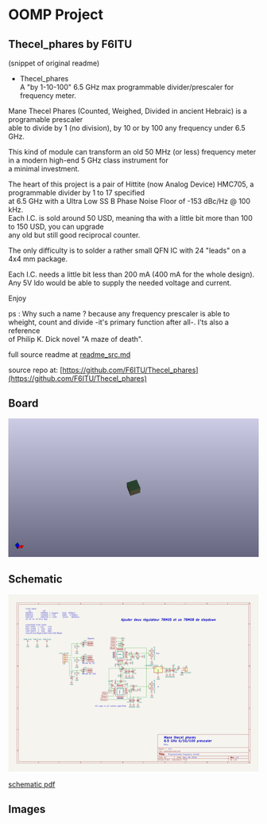# OOMP Project  
## Thecel_phares  by F6ITU  
  
(snippet of original readme)  
  
- Thecel_phares  
A "by 1-10-100" 6.5 GHz max programmable divider/prescaler for frequency meter.   
  
Mane Thecel Phares (Counted, Weighed, Divided in ancient Hebraic) is a programable prescaler   
able to divide by 1 (no division), by 10 or by 100 any frequency under 6.5 GHz.   
  
This kind of module can transform an old 50 MHz (or less) frequency meter in a modern high-end 5 GHz class instrument for  
a minimal investment.   
  
The heart of this project is a pair of Hittite (now Analog Device) HMC705, a programmable divider by 1 to 17 specified   
at 6.5 GHz with a Ultra Low SS B Phase Noise Floor of -153 dBc/Hz @ 100 kHz.  
Each I.C. is sold around 50 USD, meaning tha with a little bit more than 100 to 150 USD, you can upgrade  
any old but still good reciprocal counter.   
  
The only difficulty is to solder a rather small QFN IC with 24 "leads" on a 4x4 mm package.   
  
Each I.C. needs a little bit less than 200 mA (400 mA for the whole design). Any 5V ldo would be able to supply the needed voltage and current.   
  
Enjoy  
  
ps : Why such a name ? because any frequency prescaler is able to wheight, count and divide -it's primary function after all-. I'ts also a reference  
of Philip K. Dick novel "A maze of death".   
  
  
  full source readme at [readme_src.md](readme_src.md)  
  
source repo at: [https://github.com/F6ITU/Thecel_phares](https://github.com/F6ITU/Thecel_phares)  
## Board  
  
[![working_3d.png](working_3d_600.png)](working_3d.png)  
## Schematic  
  
[![working_schematic.png](working_schematic_600.png)](working_schematic.png)  
  
[schematic pdf](working_schematic.pdf)  
## Images  
